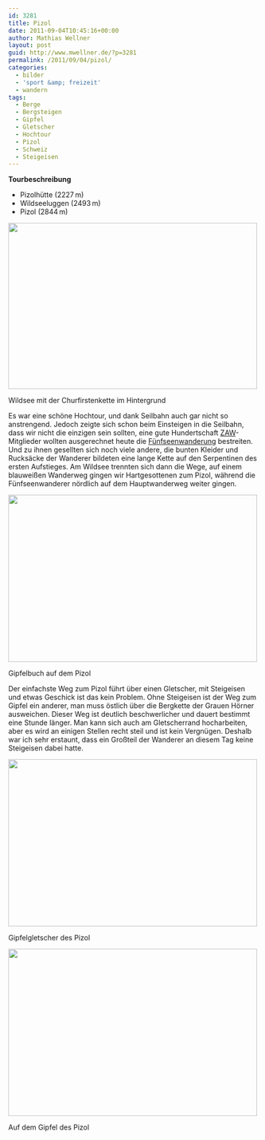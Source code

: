 ```yaml
---
id: 3281
title: Pizol
date: 2011-09-04T10:45:16+00:00
author: Mathias Wellner
layout: post
guid: http://www.mwellner.de/?p=3281
permalink: /2011/09/04/pizol/
categories:
  - bilder
  - 'sport &amp; freizeit'
  - wandern
tags:
  - Berge
  - Bergsteigen
  - Gipfel
  - Gletscher
  - Hochtour
  - Pizol
  - Schweiz
  - Steigeisen
---
```

**Tourbeschreibung**

  * Pizolhütte (2227&thinsp;m)
  * Wildseeluggen (2493&thinsp;m)
  * Pizol (2844&thinsp;m)

<div style="width: 510px" class="wp-caption aligncenter">
  <img src="https://lh6.googleusercontent.com/-COB6zXIDsbg/TmMsDADyutI/AAAAAAAAAKI/f06hUj56mJ0/s800/MW_20110903_1122.jpg" height="333" width="500" />
  
  <p class="wp-caption-text">
    Wildsee mit der Churfirstenkette im Hintergrund<br />
  </p>
</div>

Es war eine schöne Hochtour, und dank Seilbahn auch gar nicht so anstrengend. Jedoch zeigte sich schon beim Einsteigen in die Seilbahn, dass wir nicht die einzigen sein sollten, eine gute Hundertschaft [ZAW](http://www.zuercher-wanderwege.ch/)-Mitglieder wollten ausgerechnet heute die [Fünfseenwanderung](http://www.wandersite.ch/Tageswanderung/420%20Rheintal.html) bestreiten. Und zu ihnen gesellten sich noch viele andere, die bunten Kleider und Rucksäcke der Wanderer bildeten eine lange Kette auf den Serpentinen des ersten Aufstieges. Am Wildsee trennten sich dann die Wege, auf einem blauweißen Wanderweg gingen wir Hartgesottenen zum Pizol, während die Fünfseenwanderer nördlich auf dem Hauptwanderweg weiter gingen. 

<div style="width: 510px" class="wp-caption aligncenter">
  <img src="https://lh4.googleusercontent.com/-tTjgFjh6dbQ/TmMsDwNJU3I/AAAAAAAAAKU/X3Y-WQ72gfc/s800/MW_20110903_1129.jpg" height="335" width="500" />
  
  <p class="wp-caption-text">
    Gipfelbuch auf dem Pizol<br />
  </p>
</div>

Der einfachste Weg zum Pizol führt über einen Gletscher, mit Steigeisen und etwas Geschick ist das kein Problem. Ohne Steigeisen ist der Weg zum Gipfel ein anderer, man muss östlich über die Bergkette der Grauen Hörner ausweichen. Dieser Weg ist deutlich beschwerlicher und dauert bestimmt eine Stunde länger. Man kann sich auch am Gletscherrand hocharbeiten, aber es wird an einigen Stellen recht steil und ist kein Vergnügen. Deshalb war ich sehr erstaunt, dass ein Großteil der Wanderer an diesem Tag keine Steigeisen dabei hatte. 

<div style="width: 510px" class="wp-caption aligncenter">
  <img src="https://lh6.googleusercontent.com/-vxuB-unT_Pk/TmMsDCyGDNI/AAAAAAAAAKE/D2l4G2pR-I0/s800/MW_20110903_1124.jpg" height="335" width="500" />
  
  <p class="wp-caption-text">
    Gipfelgletscher des Pizol<br />
  </p>
</div>

<div style="width: 510px" class="wp-caption aligncenter">
  <img src="https://lh6.googleusercontent.com/-xqrWfsUqGeo/TmMsD9Dj5kI/AAAAAAAAAKY/N_xDS6uwqA0/s800/MW_20110903_1130.jpg" height="335" width="500" />
  
  <p class="wp-caption-text">
    Auf dem Gipfel des Pizol<br />
  </p>
</div>